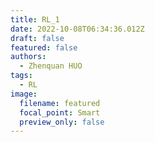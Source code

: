 ```yaml
---
title: RL_1
date: 2022-10-08T06:34:36.012Z
draft: false
featured: false
authors:
  - Zhenquan HUO
tags:
  - RL
image:
  filename: featured
  focal_point: Smart
  preview_only: false
---
```

